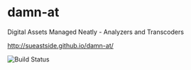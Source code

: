 damn-at
=======

Digital Assets Managed Neatly - Analyzers and Transcoders


http://sueastside.github.io/damn-at/



![Build Status](https://api.travis-ci.org/sueastside/damn-at.png)
